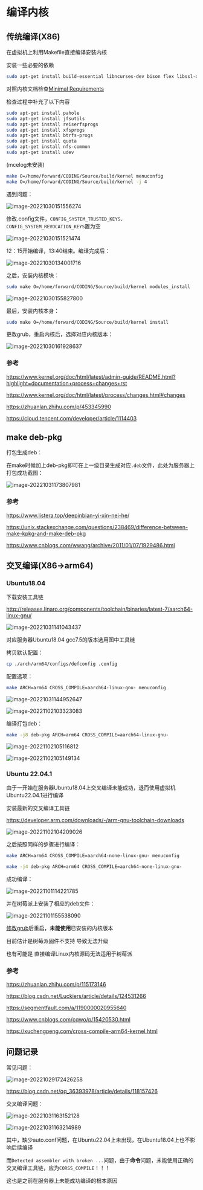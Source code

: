 # 编译内核

## 传统编译(X86)

在虚拟机上利用Makefile直接编译安装内核

安装一些必要的依赖

```bash
sudo apt-get install build-essential libncurses-dev bison flex libssl-dev libelf-dev
```

对照内核文档检查[Minimal Requirements](https://www.kernel.org/doc/html/latest/process/changes.html#changes)

检查过程中补充了以下内容

``` bash
sudo apt-get install pahole
sudo apt-get install jfsutils
sudo apt-get install reiserfsprogs
sudo apt-get install xfsprogs
sudo apt-get install btrfs-progs
sudo apt-get install quota
sudo apt-get install nfs-common
sudo apt-get install udev
```

(mcelog未安装)

```bash
make O=/home/forward/CODING/Source/build/kernel menuconfig
make O=/home/forward/CODING/Source/build/kernel -j 4
```

遇到问题：

![image-20221030151556274](编译内核.assets/image-20221030151556274-16671141804591.png)

修改.config文件，`CONFIG_SYSTEM_TRUSTED_KEYS`、`CONFIG_SYSTEM_REVOCATION_KEYS`置为空

![image-20221030151521474](编译内核.assets/image-20221030151521474.png)

12：15开始编译，13:40结束。编译完成后：

![image-20221030134001716](编译内核.assets/image-20221030134001716.png)

之后，安装内核模块：

```bash
sudo make O=/home/forward/CODING/Source/build/kernel modules_install
```

![image-20221030155827800](编译内核.assets/image-20221030155827800.png)

最后，安装内核本身：

```bash
sudo make O=/home/forward/CODING/Source/build/kernel install
```

更改grub，重启内核后，选择对应内核版本：

![image-20221030161928637](编译内核.assets/image-20221030161928637.png)

### 参考

https://www.kernel.org/doc/html/latest/admin-guide/README.html?highlight=documentation+process+changes+rst

https://www.kernel.org/doc/html/latest/process/changes.html#changes

https://zhuanlan.zhihu.com/p/453345990

https://cloud.tencent.com/developer/article/1114403

## make deb-pkg

打包生成deb：

在make时候加上deb-pkg即可在上一级目录生成对应`.deb`文件，此处为服务器上打包成功截图：

![image-20221031173807981](编译内核.assets/image-20221031173807981.png)

### 参考

https://www.listera.top/deepinbian-yi-xin-nei-he/

https://unix.stackexchange.com/questions/238469/difference-between-make-kpkg-and-make-deb-pkg

https://www.cnblogs.com/wwang/archive/2011/01/07/1929486.html



## 交叉编译(X86->arm64)

### Ubuntu18.04

下载安装工具链

http://releases.linaro.org/components/toolchain/binaries/latest-7/aarch64-linux-gnu/

![image-20221031141043437](编译内核.assets/image-20221031141043437.png)

对应服务器Ubuntu18.04 gcc7.5的版本选用图中工具链

拷贝默认配置：

```bash
cp ./arch/arm64/configs/defconfig .config
```

配置选项：

```bash
make ARCH=arm64 CROSS_COMPILE=aarch64-linux-gnu- menuconfig
```

![image-20221031144952647](编译内核.assets/image-20221031144952647.png)

![image-20221102103323083](编译内核.assets/image-20221102103323083.png)

编译打包deb：

```bash
make -j8 deb-pkg ARCH=arm64 CROSS_COMPILE=aarch64-linux-gnu-
```

![image-20221102105116812](编译内核.assets/image-20221102105116812.png)

![image-20221102105149134](编译内核.assets/image-20221102105149134.png)



### Ubuntu 22.04.1

由于一开始在服务器Ubuntu18.04上交叉编译未能成功，退而使用虚拟机Ubuntu22.04.1进行编译

安装最新的交叉编译工具链

https://developer.arm.com/downloads/-/arm-gnu-toolchain-downloads

![image-20221102104209026](编译内核.assets/image-20221102104209026.png)

之后按照同样的步骤进行编译：

```bash
make ARCH=arm64 CROSS_COMPILE=aarch64-none-linux-gnu- menuconfig
```

```bash
make -j4 deb-pkg ARCH=arm64 CROSS_COMPILE=aarch64-none-linux-gnu-
```

成功编译：

![image-20221101114221785](编译内核.assets/image-20221101114221785.png)

并在树莓派上安装了相应的deb文件：

![image-20221101155538090](编译内核.assets/image-20221101155538090.png)

[修改grub](https://blog.csdn.net/bby1987/article/details/104264285)后重启，**未能使用**已安装的内核版本

目前估计是树莓派固件不支持 导致无法升级

也有可能是 直接编译Linux内核源码无法适用于树莓派



### 参考

https://zhuanlan.zhihu.com/p/115173146

https://blog.csdn.net/Luckiers/article/details/124531266

https://segmentfault.com/a/1190000020955640

https://www.cnblogs.com/cqwo/p/15420530.html

https://xuchengpeng.com/cross-compile-arm64-kernel.html



## 问题记录

常见问题：

![image-20221029172426258](编译内核.assets/image-20221029172426258.png)

https://blog.csdn.net/qq_36393978/article/details/118157426



交叉编译问题：

![image-20221031163152128](编译内核.assets/image-20221031163152128.png) 

![image-20221031163214989](编译内核.assets/image-20221031163214989.png)

其中，缺少auto.conf问题，在Ubuntu22.04上未出现，在Ubuntu18.04上也不影响后续编译

而`Detected assembler with broken ...`问题，由于**命令**问题，未能使用正确的交叉编译工具链，应为`CORSS_COMPILE`！！！

这也是之前在服务器上未能成功编译的根本原因